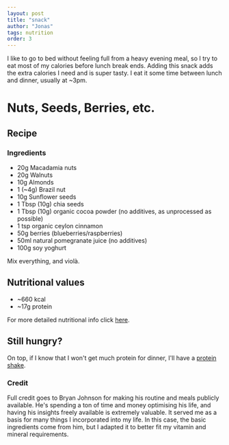 ```yaml
---
layout: post
title: "snack"
author: "Jonas"
tags: nutrition
order: 3
---
```


I like to go to bed without feeling full from a heavy evening meal, so I try to eat most of my calories before lunch break ends. Adding this snack adds the extra calories I need and is super tasty. I eat it some time between lunch and dinner, usually at ~3pm.

# Nuts, Seeds, Berries, etc.

## Recipe

### Ingredients
- 20g Macadamia nuts
- 20g Walnuts
- 10g Almonds
- 1 (~4g) Brazil nut
- 10g Sunflower seeds
- 1 Tbsp (10g) chia seeds
- 1 Tbsp (10g) organic cocoa powder (no additives, as unprocessed as possible)
- 1 tsp organic ceylon cinnamon
- 50g berries (blueberries/raspberries)
- 50ml natural pomegranate juice (no additives)
- 100g soy yoghurt

Mix everything, and violà.

## Nutritional values

- ~660 kcal
- ~17g protein

For more detailed nutritional info click [here](/hidden_posts/food/2023-01-04-SnackMacros.html).


## Still hungry? 

On top, if I know that I won't get much protein for dinner, I'll have a [protein shake](/hidden_posts/food/2023-12-13-Shake.html).


### Credit

Full credit goes to Bryan Johnson for making his routine and meals publicly available. He's spending a ton of time and money optimising his life, and having his insights freely available is extremely valuable. It served me as a basis for many things I incorporated into my life. In this case, the basic ingredients come from him, but I adapted it to better fit my vitamin and mineral requirements.
